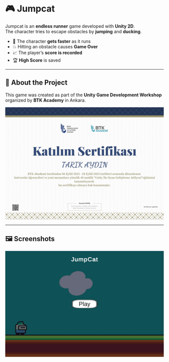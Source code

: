 # 🎮 Jumpcat

Jumpcat is an **endless runner** game developed with **Unity 2D**.  
The character tries to escape obstacles by **jumping** and **ducking**.  

- 🏃 The character **gets faster** as it runs  
- 💥 Hitting an obstacle causes **Game Over**  
- 📈 The player’s **score is recorded**  
- 🏆 **High Score** is saved  

---

## 📌 About the Project
This game was created as part of the **Unity Game Development Workshop** organized by **BTK Academy** in Ankara.  

![Certificate](Images/certificate.jpg)

---

## 🖼️ Screenshots

![GamePlay](Images/gameplay.gif)  
